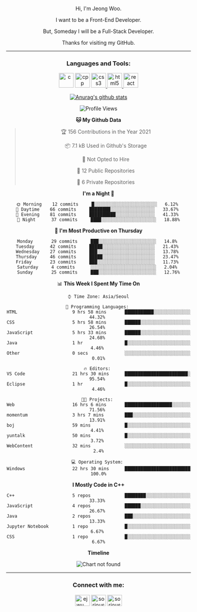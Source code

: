 <div align="center">

Hi, I'm Jeong Woo.

I want to be a Front-End Developer.

But, Someday I will be a Full-Stack Developer.

Thanks for visiting my GitHub.

</div>

---

<link rel="stylesheet" href="devicon.min.css">
<h3 align="center">Languages and Tools:</h3>
<p align="center"> <a href="https://www.cprogramming.com/" target="_blank"> <img src="https://user-images.githubusercontent.com/49060014/104815556-9b409780-5858-11eb-9e57-76cd1f41b210.png" alt="c" height="40"></a>  <a href="https://www.w3schools.com/cpp/" target="_blank"> <img src="https://user-images.githubusercontent.com/49060014/104815621-05593c80-5859-11eb-8ffb-fdb9956f63c1.png" alt="cpp" height="40"></a> <a href="https://www.w3schools.com/css/" target="_blank"> <img src="https://user-images.githubusercontent.com/49060014/104815701-6e40b480-5859-11eb-985c-fe7214015048.png" alt="css3" height="40"/> </a> <a href="https://www.w3.org/html/" target="_blank"> <img src="https://user-images.githubusercontent.com/49060014/104815691-64b74c80-5859-11eb-85ac-165452a17a2e.png" alt="html5" height="40"/> </a> <a href="https://reactjs.org/" target="_blank"> <img src="https://user-images.githubusercontent.com/49060014/104815672-44878d80-5859-11eb-8695-602d3f0b85d2.png" alt="react" height="40"/> </a> </p>

<div align="center">
  
[![Anurag's github stats](https://github-readme-stats.vercel.app/api?username=sorious77)](https://github.com/anuraghazra/github-readme-stats)



<!--START_SECTION:waka-->
![Profile Views](http://img.shields.io/badge/Profile%20Views-54-blue)

**🐱 My Github Data** 

> 🏆 156 Contributions in the Year 2021
 > 
> 📦 7.1 kB Used in Github's Storage 
 > 
> 🚫 Not Opted to Hire
 > 
> 📜 12 Public Repositories 
 > 
> 🔑 6 Private Repositories  
 > 
**I'm a Night 🦉** 

```text
🌞 Morning    12 commits     █░░░░░░░░░░░░░░░░░░░░░░░░   6.12% 
🌆 Daytime    66 commits     ████████░░░░░░░░░░░░░░░░░   33.67% 
🌃 Evening    81 commits     ██████████░░░░░░░░░░░░░░░   41.33% 
🌙 Night      37 commits     ████░░░░░░░░░░░░░░░░░░░░░   18.88%

```
📅 **I'm Most Productive on Thursday** 

```text
Monday       29 commits     ███░░░░░░░░░░░░░░░░░░░░░░   14.8% 
Tuesday      42 commits     █████░░░░░░░░░░░░░░░░░░░░   21.43% 
Wednesday    27 commits     ███░░░░░░░░░░░░░░░░░░░░░░   13.78% 
Thursday     46 commits     █████░░░░░░░░░░░░░░░░░░░░   23.47% 
Friday       23 commits     ███░░░░░░░░░░░░░░░░░░░░░░   11.73% 
Saturday     4 commits      ░░░░░░░░░░░░░░░░░░░░░░░░░   2.04% 
Sunday       25 commits     ███░░░░░░░░░░░░░░░░░░░░░░   12.76%

```


📊 **This Week I Spent My Time On** 

```text
⌚︎ Time Zone: Asia/Seoul

💬 Programming Languages: 
HTML                     9 hrs 58 mins       ███████████░░░░░░░░░░░░░░   44.32% 
CSS                      5 hrs 58 mins       ██████░░░░░░░░░░░░░░░░░░░   26.54% 
JavaScript               5 hrs 33 mins       ██████░░░░░░░░░░░░░░░░░░░   24.68% 
Java                     1 hr                █░░░░░░░░░░░░░░░░░░░░░░░░   4.46% 
Other                    0 secs              ░░░░░░░░░░░░░░░░░░░░░░░░░   0.01%

🔥 Editors: 
VS Code                  21 hrs 30 mins      ████████████████████████░   95.54% 
Eclipse                  1 hr                █░░░░░░░░░░░░░░░░░░░░░░░░   4.46%

🐱‍💻 Projects: 
Web                      16 hrs 6 mins       ██████████████████░░░░░░░   71.56% 
momentum                 3 hrs 7 mins        ███░░░░░░░░░░░░░░░░░░░░░░   13.91% 
boj                      59 mins             █░░░░░░░░░░░░░░░░░░░░░░░░   4.41% 
yuntalk                  50 mins             █░░░░░░░░░░░░░░░░░░░░░░░░   3.72% 
WebContent               32 mins             ░░░░░░░░░░░░░░░░░░░░░░░░░   2.4%

💻 Operating System: 
Windows                  22 hrs 30 mins      █████████████████████████   100.0%

```

**I Mostly Code in C++** 

```text
C++                      5 repos             ████████░░░░░░░░░░░░░░░░░   33.33% 
JavaScript               4 repos             ██████░░░░░░░░░░░░░░░░░░░   26.67% 
Java                     2 repos             ███░░░░░░░░░░░░░░░░░░░░░░   13.33% 
Jupyter Notebook         1 repo              █░░░░░░░░░░░░░░░░░░░░░░░░   6.67% 
CSS                      1 repo              █░░░░░░░░░░░░░░░░░░░░░░░░   6.67%

```


**Timeline**

![Chart not found](https://raw.githubusercontent.com/sorious77/sorious77/main/charts/bar_graph.png) 


<!--END_SECTION:waka-->

</div>

---

<h3 align="center">Connect with me:</h3>
<p align="center">
<a href="https://instagram.com/ejwu__" target="blank"><img align="center" src="https://cdn.jsdelivr.net/npm/simple-icons@3.0.1/icons/instagram.svg" alt="ejwu__" height="30" width="40" /></a>
<a href="https://www.hackerrank.com/sorious77" target="blank"><img align="center" src="https://cdn.jsdelivr.net/npm/simple-icons@3.0.1/icons/hackerrank.svg" alt="sorious77" height="30" width="40" /></a>
<a href="https://www.leetcode.com/sorious77" target="blank"><img align="center" src="https://cdn.jsdelivr.net/npm/simple-icons@3.0.1/icons/leetcode.svg" alt="sorious77" height="30" width="40" /></a>
</p>


